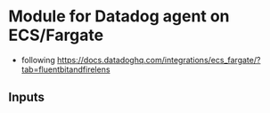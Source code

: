 # Module for Datadog agent on ECS/Fargate

 * following https://docs.datadoghq.com/integrations/ecs_fargate/?tab=fluentbitandfirelens

## Inputs


